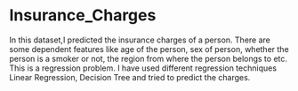 # Insurance_Charges

In this dataset,I predicted the insurance charges of a person. There are some dependent features like age of the person, sex of person, whether the person is a smoker or not, the region from where the person belongs to etc. This is a regression problem. I have used different regression techniques Linear Regression, Decision Tree and tried to predict the charges.
